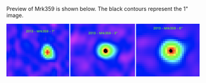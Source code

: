 Preview of Mrk359 is shown below. The black contours represent the 1" image. 

![Mrk359](Mrk359.png "Mrk359")

